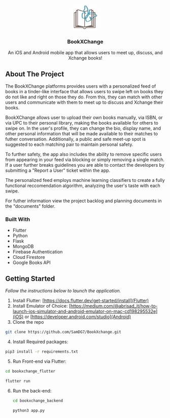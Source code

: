 <a name="readme-top"></a>

<br />
<div align="center">
  <a href="">
    <img src="https://github.com/SamDG7/BookXchange/blob/main/bookxchange_flutter/assets/logo_no_text.png" alt="Logo" width="80" height="80">
  </a>

  <h3 align="center">BookXChange</h3>

  <p align="center">
    An iOS and Android mobile app that allows users to meet up, discuss, and Xchange books!
    <br />
  </p>
</div>

## About The Project
The BookXChange platforms provides users with a personalized feed of books in a tinder-like interface that allows users to swipe left on books they do not like and right on those they do. From this, they can match with other users and communicate with them to meet up to discuss and Xchange their books. 

BookXChange allows user to upload their own books manually, via ISBN, or via UPC to their personal library, making the books available for others to swipe on. In the user's profile, they can change the bio, display name, and other personal information that will be made available to their matches to futher conversation. Additionally, a public and safe meet-up spot is suggested to each matching pair to maintain personal safety.

To further safety, the app also includes the ability to remove specific users from appearing in your feed via blocking or simply removing a single match. If a user further breaks guidelines you are able to contact the developers by submitting a "Report a User" ticket within the app.

The personalized feed employs machine learning classifiers to create a fully functional reccomendation algorithm, analyzing the user's taste with each swipe.

For futher information view the project backlog and planning documents in the "documents" folder.

### Built With
* Flutter
* Python
* Flask
* MongoDB
* Firebase Authentication
* Cloud Firestore
* Google Books API


## Getting Started

_Follow the instructions below to launch the application._

1. Install Flutter: [https://docs.flutter.dev/get-started/install](Flutter)
2. Install Emulator of Choice: [https://medium.com/@abrisad_it/how-to-launch-ios-simulator-and-android-emulator-on-mac-cd198295532e](iOS) or [https://developer.android.com/studio](Android)
3. Clone the repo
  ```sh
  git clone https://github.com/SamDG7/BookXchange.git
  ```
4. Install Required packages:
  ```sh
  pip3 install -r requirements.txt
  ```
5. Run Front-end via Flutter:
  ```sh
  cd bookxchange_flutter
  ```
  ```sh
  flutter run
  ```
6. Run the back-end:
   ```sh
   cd bookxchange_backend
   ```
   ```sh
   python3 app.py
   ```


